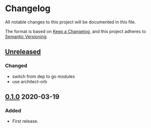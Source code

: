 # Changelog

All notable changes to this project will be documented in this file.

The format is based on [Keep a Changelog](https://keepachangelog.com/en/1.0.0/),
and this project adheres to [Semantic Versioning](https://semver.org/spec/v2.0.0.html).

## [Unreleased]

### Changed
- switch from dep to go modules
- use architect-orb

## [0.1.0] 2020-03-19

### Added

- First release.

[Unreleased]: https://github.com/giantswarm/e2etests/compare/v0.1.0...HEAD
[0.1.0]: https://github.com/giantswarm/e2etests/releases/tag/v0.1.0
